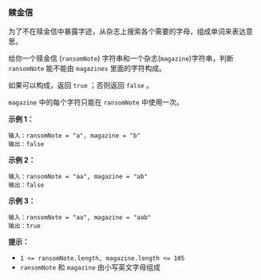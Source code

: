 ### 赎金信 ###
为了不在赎金信中暴露字迹，从杂志上搜索各个需要的字母，组成单词来表达意思。

给你一个赎金信 (`ransomNote`) 字符串和一个杂志(`magazine`)字符串，判断 `ransomNote` 能不能由 `magazines` 里面的字符构成。

如果可以构成，返回 `true` ；否则返回 `false` 。

`magazine` 中的每个字符只能在 `ransomNote` 中使用一次。



**示例 1：**

```
输入：ransomNote = "a", magazine = "b"
输出：false
```

**示例 2：**

```
输入：ransomNote = "aa", magazine = "ab"
输出：false
```

**示例 3：**

```
输入：ransomNote = "aa", magazine = "aab"
输出：true
```



**提示：**

* `1 <= ransomNote.length, magazine.length <= 105`
* `ransomNote` 和 `magazine` 由小写英文字母组成

